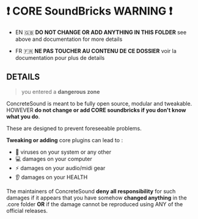 # :exclamation: CORE SoundBricks WARNING :exclamation:

- EN :uk:
**DO NOT CHANGE OR ADD ANYTHING IN THIS FOLDER**
see above and documentation for more details

- FR :fr:
**NE PAS TOUCHER AU CONTENU DE CE DOSSIER**
voir la documentation pour plus de details


## DETAILS

> you entered a **dangerous zone**

ConcreteSound is meant to be fully open source,
modular and tweakable. HOWEVER
**do not change or add CORE soundbricks
if you don't know what you do**.

These are designed to prevent foreseeable problems.

**Tweaking or adding** core plugins can lead to :
- :bug: viruses on your system or any other
- :computer: damages on your computer
- :zap: damages on your audio/midi gear
- :ear: damages on your HEALTH

The maintainers of ConcreteSound
**deny all responsibility** for such damages
if it appears that you have somehow
**changed anything** in the .core folder
**OR** if the damage cannot be reproduced
using ANY of the official releases.
